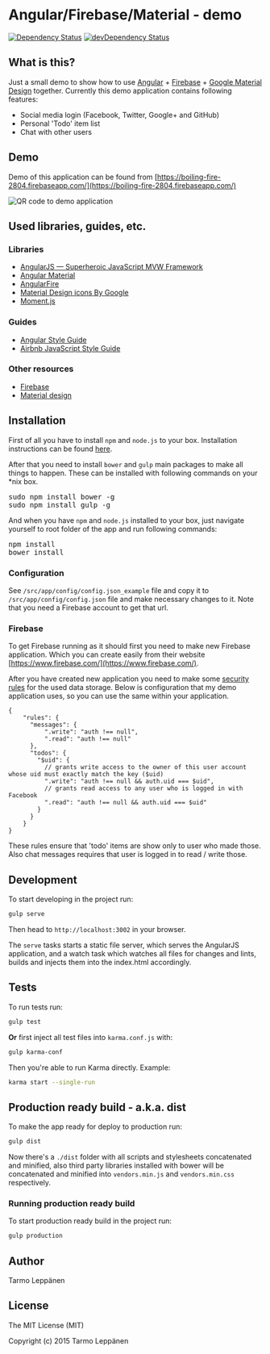 Angular/Firebase/Material - demo
============
[![Dependency Status](https://david-dm.org/tarlepp/Angular-Firebase-Material-Demo.svg)](https://david-dm.org/tarlepp/Angular-Firebase-Material-Demo)
[![devDependency Status](https://david-dm.org/tarlepp/Angular-Firebase-Material-Demo/dev-status.svg)](https://david-dm.org/tarlepp/Angular-Firebase-Material-Demo#info=devDependencies)

## What is this?

Just a small demo to show how to use [Angular](https://angularjs.org/) + [Firebase](https://www.firebase.com/) + 
[Google Material Design](https://www.google.com/design/spec/material-design/introduction.html) together. Currently
this demo application contains following features:

 * Social media login (Facebook, Twitter, Google+ and GitHub)
 * Personal 'Todo' item list
 * Chat with other users

## Demo

Demo of this application can be found from [https://boiling-fire-2804.firebaseapp.com/](https://boiling-fire-2804.firebaseapp.com/)
 
![QR code to demo application](https://raw.github.com/tarlepp/Angular-Firebase-Material-Demo/master/qr.png)

## Used libraries, guides, etc.

### Libraries

 * [AngularJS — Superheroic JavaScript MVW Framework](https://angularjs.org/)
 * [Angular Material](https://material.angularjs.org/)
 * [AngularFire](https://www.firebase.com/docs/web/libraries/angular/)
 * [Material Design icons By Google](https://github.com/google/material-design-icons)
 * [Moment.js](http://momentjs.com/)

### Guides

 * [Angular Style Guide](https://github.com/johnpapa/angular-styleguide)
 * [Airbnb JavaScript Style Guide](https://github.com/airbnb/javascript/tree/master/es5)

### Other resources

 * [Firebase](https://www.firebase.com/)
 * [Material design](https://www.google.com/design/spec/material-design/)

## Installation

First of all you have to install <code>npm</code> and <code>node.js</code> to your box. Installation instructions can
be found [here](https://github.com/joyent/node/wiki/Installing-Node.js-via-package-manager).

After that you need to install <code>bower</code> and <code>gulp</code> main packages to make all  things to happen. 
These can be installed with following commands on your *nix box.
<pre>
sudo npm install bower -g
sudo npm install gulp -g
</pre>

And when you have <code>npm</code> and <code>node.js</code> installed to your box, just navigate yourself to root folder
of the app and run following commands:

<pre>
npm install
bower install
</pre>

### Configuration

See ```/src/app/config/config.json_example``` file and copy it to ```/src/app/config/config.json``` file and make
necessary changes to it. Note that you need a Firebase account to get that url.

### Firebase

To get Firebase running as it should first you need to make new Firebase application. Which you can create easily from
their website [https://www.firebase.com/](https://www.firebase.com/).

After you have created new application you need to make some [security rules](https://www.firebase.com/docs/security/quickstart.html) 
for the used data storage. Below is configuration that my demo application uses, so you can use the same within your 
application.

```
{
    "rules": {
      "messages": {
          ".write": "auth !== null",
          ".read": "auth !== null"
      },
      "todos": {
        "$uid": {
          // grants write access to the owner of this user account whose uid must exactly match the key ($uid)
          ".write": "auth !== null && auth.uid === $uid",
          // grants read access to any user who is logged in with Facebook
          ".read": "auth !== null && auth.uid === $uid"
        }
      }
    }
}
```

These rules ensure that 'todo' items are show only to user who made those. Also chat messages requires that user is
logged in to read / write those.

## Development

To start developing in the project run:

```bash
gulp serve
```

Then head to `http://localhost:3002` in your browser.

The `serve` tasks starts a static file server, which serves the AngularJS application, and a watch task which watches 
all files for changes and lints, builds and injects them into the index.html accordingly.

## Tests

To run tests run:

```bash
gulp test
```

**Or** first inject all test files into `karma.conf.js` with:

```bash
gulp karma-conf
```

Then you're able to run Karma directly. Example:

```bash
karma start --single-run
```

## Production ready build - a.k.a. dist

To make the app ready for deploy to production run:

```bash
gulp dist
```

Now there's a `./dist` folder with all scripts and stylesheets concatenated and minified, also third party libraries 
installed with bower will be concatenated and minified into `vendors.min.js` and `vendors.min.css` respectively.

### Running production ready build

To start production ready build in the project run:

```bash
gulp production
```

## Author

Tarmo Leppänen

## License

The MIT License (MIT)

Copyright (c) 2015 Tarmo Leppänen
